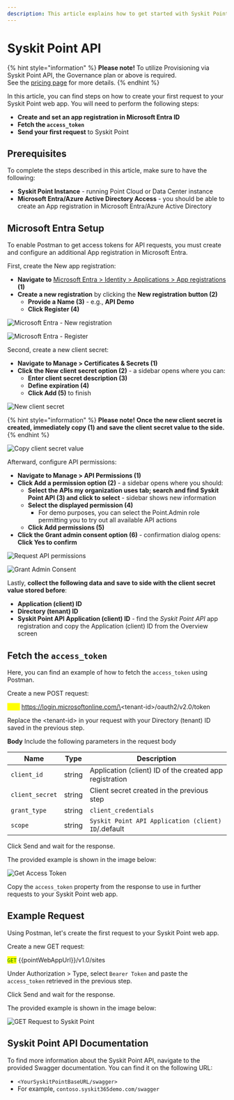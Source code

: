 ```yaml
---
description: This article explains how to get started with Syskit Point API.
---
```


# Syskit Point API

{% hint style="information" %}
**Please note!** 
To utilize Provisioning via Syskit Point API, the Governance plan or above is required.\
See the [pricing page](https://www.syskit.com/products/point/pricing/) for more details.
{% endhint %}

In this article, you can find steps on how to create your first request to your Syskit Point web app.
You will need to perform the following steps:
* **Create and set an app registration in Microsoft Entra ID**
* **Fetch the `access_token`**
* **Send your first request** to Syskit Point 

## Prerequisites

To complete the steps described in this article, make sure to have the following:
* **Syskit Point Instance** - running Point Cloud or Data Center instance
* **Microsoft Entra/Azure Active Directory Access** - you should be able to create an App registration in Microsoft Entra/Azure Active Directory

## Microsoft Entra Setup

To enable Postman to get access tokens for API requests, you must create and configure an additional App registration in Microsoft Entra.

First, create the New app registration:
* **Navigate to** [Microsoft Entra > Identity > Applications > App registrations](https://entra.microsoft.com/#view/Microsoft_AAD_RegisteredApps/ApplicationsListBlade/quickStartType~/null/sourceType/Microsoft_AAD_IAM) **(1)**
* **Create a new registration** by clicking the **New registration button (2)**
    * **Provide a Name (3)** - e.g., **API Demo**
    * **Click Register (4)**

![Microsoft Entra - New registration](../.gitbook/assets/syskit-point-api-new-registration.png)

![Microsoft Entra - Register](../.gitbook/assets/syskit-point-api-register.png)

Second, create a new client secret:
* **Navigate to Manage > Certificates & Secrets (1)**
* **Click the New client secret option (2)** - a sidebar opens where you can:
    * **Enter client secret description (3)**
    * **Define expiration (4)**
    * **Click Add (5)** to finish

![New client secret](../.gitbook/assets/syskit-point-api-new-client-secret.png)

{% hint style="information" %}
**Please note!** **Once the new client secret is created, immediately copy (1) and save the client secret value to the side.**
{% endhint %}

![Copy client secret value](../.gitbook/assets/syskit-point-api-copy-client-secret-value.png)

Afterward, configure API permissions:
* **Navigate to Manage > API Permissions (1)**
* **Click Add a permission option (2)** - a sidebar opens where you should:
    * **Select the APIs my organization uses tab; search and find Syskit Point API (3) and click to select** - sidebar shows new information
    * **Select the displayed permission (4)**
        * For demo purposes, you can select the Point.Admin role permitting you to try out all available API actions
    * **Click Add permissions (5)**
* **Click the Grant admin consent option (6)** - confirmation dialog opens:
    **Click Yes to confirm**

![Request API permissions](../.gitbook/assets/syskit-point-api-request-api-permissions.png)

![Grant Admin Consent](../.gitbook/assets/syskit-point-api-grant-admin-consent.png)

Lastly, **collect the following data and save to side with the client secret value stored before**:
* **Application (client) ID** 
* **Directory (tenant) ID** 
* **Syskit Point API Application (client) ID** - find the _Syskit Point API_ app registration and copy the Application (client) ID from the Overview screen

## Fetch the `access_token`

Here, you can find an example of how to fetch the `access_token` using Postman.

Create a new POST request:

<mark style="color:yellow;">`POST`</mark> https://login.microsoftonline.com/\<tenant-id\>/oauth2/v2.0/token

Replace the \<tenant-id\> in your request with your Directory (tenant) ID saved in the previous step.

**Body**
Include the following parameters in the request body

| Name       | Type   | Description            |
| ---------- | ------ | ---------------------- |
| `client_id` | string | Application (client) ID of the created app registration  |
| `client_secret`| string  | Client secret created in the previous step |
| `grant_type`| string  | `client_credentials` |
| `scope`| string  | `Syskit Point API Application (client) ID`/.default |

Click Send and wait for the response.

The provided example is shown in the image below:

![Get Access Token](../.gitbook/assets/syskit-point-api-get-access-token.png)

Copy the `access_token` property from the response to use in further requests to your Syskit Point web app.

## Example Request

Using Postman, let's create the first request to your Syskit Point web app.

Create a new GET request:

<mark style="color:green;">`GET`</mark> {{pointWebAppUrl}}/v1.0/sites

Under Authorization > Type, select `Bearer Token` and paste the `access_token` retrieved in the previous step.

Click Send and wait for the response.

The provided example is shown in the image below:

![GET Request to Syskit Point](../.gitbook/assets/syskit-point-api-get-request.png)

## Syskit Point API Documentation

To find more information about the Syskit Point API, navigate to the provided Swagger documentation. You can find it on the following URL:
* `<YourSyskitPointBaseURL/swagger>`
* For example, `contoso.syskit365demo.com/swagger`

